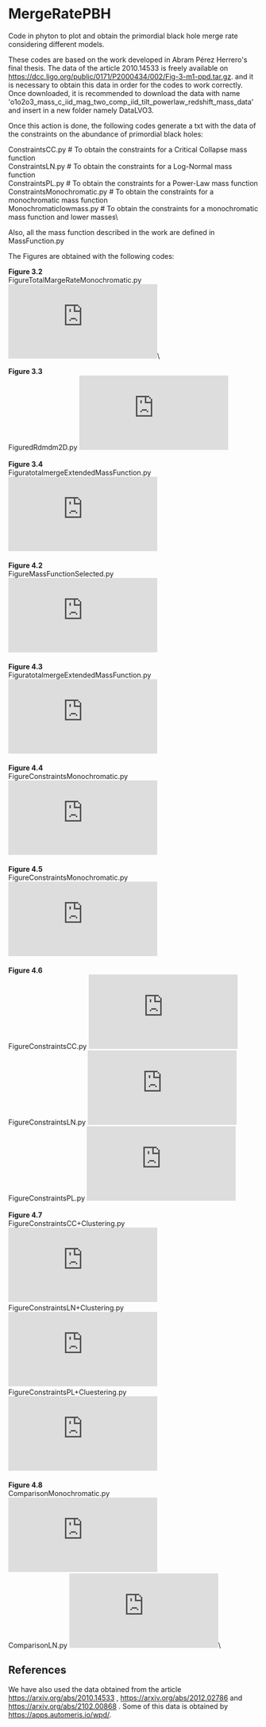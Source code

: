# MergeRatePBH 

Code in phyton to plot and obtain the primordial black hole merge rate considering different models.

These codes are based on the work developed in Abram Pérez Herrero's final thesis. The data of the article 2010.14533 is freely available on https://dcc.ligo.org/public/0171/P2000434/002/Fig-3-m1-ppd.tar.gz. and it is necessary to obtain this data in order for the codes to work correctly. Once downloaded, it is recommended to download the data with name 'o1o2o3_mass_c_iid_mag_two_comp_iid_tilt_powerlaw_redshift_mass_data' and insert in a new folder namely DataLVO3. 

Once this action is done, the following codes generate a txt with the data of the constraints on the abundance of primordial black holes: 

 ConstraintsCC.py  # To obtain the constraints for a Critical Collapse mass function\
 ConstraintsLN.py  # To obtain the constraints for a Log-Normal mass function\
 ConstraintsPL.py  # To obtain the constraints for a Power-Law mass function\
 ConstraintsMonochromatic.py # To obtain the constraints for a monochromatic mass function\
 Monochromaticlowmass.py  # To obtain the constraints for a monochromatic mass function and lower masses\
 
Also, all the mass function described in the work are defined in MassFunction.py

The Figures are obtained with the following codes:

**Figure 3.2**\
FigureTotalMargeRateMonochromatic.py  ![TMergeRateMonochromatic](https://github.com/AbramPerezHerrero/MergeRatePBH/blob/850d26bf4e370f766f7fe2db536c4f2a2698a4c5/Plots/MergerateMonocrhomatic.pdf)\

**Figure 3.3**\
FiguredRdmdm2D.py  ![DifferentialMergeRate](https://github.com/AbramPerezHerrero/MergeRatePBH/blob/850d26bf4e370f766f7fe2db536c4f2a2698a4c5/Plots/dRdmdmPlot2D.pdf)\
\
**Figure 3.4**\
FiguratotalmergeExtendedMassFunction.py  ![TotalMergeRateExtended](https://github.com/AbramPerezHerrero/MergeRatePBH/blob/7205f45581f6835d1986202d884e20ee98221a00/Plots/TotalFigure.pdf)\
\
**Figure 4.2**\
FigureMassFunctionSelected.py  ![MassFunctionSelected](https://github.com/AbramPerezHerrero/MergeRatePBH/blob/7205f45581f6835d1986202d884e20ee98221a00/Plots/MassFunctionPlotselected.pdf)\
\
**Figure 4.3**\
FiguratotalmergeExtendedMassFunction.py ![TotalMergeClustering](https://github.com/AbramPerezHerrero/MergeRatePBH/blob/7205f45581f6835d1986202d884e20ee98221a00/Plots/TotalFigure+clustering.pdf)\
\
**Figure 4.4**\
FigureConstraintsMonochromatic.py  ![Monochromatic](https://github.com/AbramPerezHerrero/MergeRatePBH/blob/7205f45581f6835d1986202d884e20ee98221a00/Plots/constraintsMonochromatic.pdf)\
\
**Figure 4.5**\
FigureConstraintsMonochromatic.py  ![MonochromaticTotal](https://github.com/AbramPerezHerrero/MergeRatePBH/blob/7205f45581f6835d1986202d884e20ee98221a00/Plots/constraintsMonochromaticTotal.pdf)\
\
**Figure 4.6**\
FigureConstraintsCC.py ![CC](https://github.com/AbramPerezHerrero/MergeRatePBH/blob/42432fb301a9786aaaa10f9c8a7a733079a2ddb8/Plots/constraintsCC.pdf)\
FigureConstraintsLN.py ![LN](https://github.com/AbramPerezHerrero/MergeRatePBH/blob/42432fb301a9786aaaa10f9c8a7a733079a2ddb8/Plots/constraintsLN.pdf)\
FigureConstraintsPL.py ![PL](https://github.com/AbramPerezHerrero/MergeRatePBH/blob/42432fb301a9786aaaa10f9c8a7a733079a2ddb8/Plots/constrainTsPL.pdf)\
\
**Figure 4.7**\
FigureConstraintsCC+Clustering.py ![CC+clustering](https://github.com/AbramPerezHerrero/MergeRatePBH/blob/1867d2af4edae471a63beb479bc6b445b1ee59a4/Plots/constraintsCC+Clustering.pdf)\
FigureConstraintsLN+Clustering.py  ![LN+clustering](https://github.com/AbramPerezHerrero/MergeRatePBH/blob/fa0a2b4606c7df0fcf1de74bd539a58e74f493e9/Plots/constrainsLNCl.pdf)\
FigureConstraintsPL+Cluestering.py  ![PL+clustering](https://github.com/AbramPerezHerrero/MergeRatePBH/blob/fa0a2b4606c7df0fcf1de74bd539a58e74f493e9/Plots/constrainsPLCL.pdf)\
\
**Figure 4.8**\
ComparisonMonochromatic.py  ![MonoComparison](https://github.com/AbramPerezHerrero/MergeRatePBH/blob/fa0a2b4606c7df0fcf1de74bd539a58e74f493e9/Plots/constrainsPLCL.pdf)\
ComparisonLN.py  ![LNComparison](https://github.com/AbramPerezHerrero/MergeRatePBH/blob/fa0a2b4606c7df0fcf1de74bd539a58e74f493e9/Plots/constrainsPLCL.pdf)\
## References
We have also used the data obtained from the article https://arxiv.org/abs/2010.14533 , https://arxiv.org/abs/2012.02786 and https://arxiv.org/abs/2102.00868 . Some of this data is obtained by https://apps.automeris.io/wpd/.
